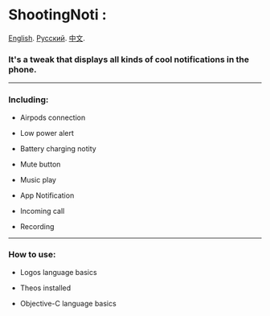 # ShootingNoti : 

[English](https://baidu.com).     [Русский]().  [中文](https://baidu.com).
###  It's a tweak that displays all kinds of cool notifications in the phone. ### 

***
### Including: ### 
  
  - Airpods connection  
  
  - Low power alert
  
  - Battery charging notity
  
  - Mute button
  
  - Music play
  
  - App Notification
  
  - Incoming call
  
  - Recording
  

***
### How to use: ###

  - Logos language basics
  
  - Theos installed
  
  - Objective-C language basics
  
  
  

